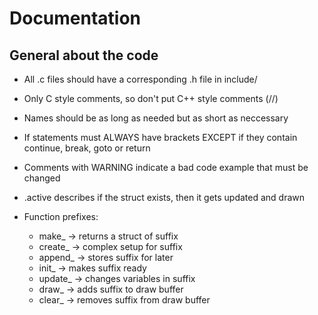 # Documentation

## General about the code

- All .c files should have a corresponding .h file in include/
- Only C style comments, so don't put C++ style comments (//)
- Names should be as long as needed but as short as neccessary
- If statements must ALWAYS have brackets EXCEPT if they contain continue, break, goto or return
- Comments with WARNING indicate a bad code example that must be changed
- .active describes if the struct exists, then it gets updated and drawn

- Function prefixes:
	- make_ -> returns a struct of suffix
	- create_ -> complex setup for suffix
	- append_ -> stores suffix for later
	- init_ -> makes suffix ready
	- update_ -> changes variables in suffix
	- draw_ -> adds suffix to draw buffer
	- clear_ -> removes suffix from draw buffer
